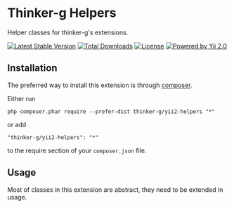 Thinker-g Helpers
=================
Helper classes for thinker-g's extensions.

[![Latest Stable Version](https://poser.pugx.org/thinker-g/yii2-helpers/v/stable)](https://packagist.org/packages/thinker-g/yii2-helpers)
[![Total Downloads](https://poser.pugx.org/thinker-g/yii2-helpers/downloads)](https://packagist.org/packages/thinker-g/yii2-helpers)
[![License](https://poser.pugx.org/thinker-g/yii2-helpers/license)](https://packagist.org/packages/thinker-g/yii2-helpers)
[![Powered by Yii 2.0](https://img.shields.io/badge/Powered%20by-Yii%20Framework%202.0-yellowgreen.svg)](http://www.yiiframework.com/)

Installation
------------

The preferred way to install this extension is through [composer](http://getcomposer.org/download/).

Either run

```
php composer.phar require --prefer-dist thinker-g/yii2-helpers "*"
```

or add

```
"thinker-g/yii2-helpers": "*"
```

to the require section of your `composer.json` file.


Usage
-----

Most of classes in this extension are abstract, they need to be extended in usage.
